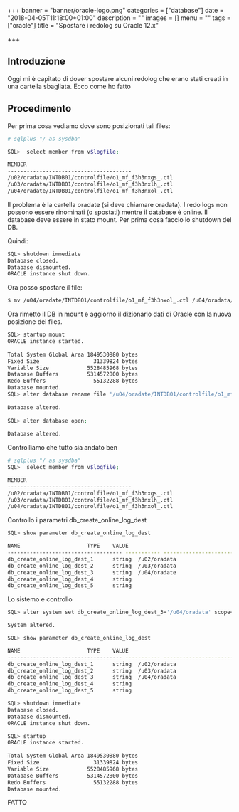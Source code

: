 +++
banner = "banner/oracle-logo.png"
categories = ["database"]
date = "2018-04-05T11:18:00+01:00"
description = ""
images = []
menu = ""
tags = ["oracle"]
title = "Spostare i redolog su Oracle 12.x"

+++

## Introduzione

Oggi mi è capitato di dover spostare alcuni redolog che erano stati creati in una cartella sbagliata. 
Ecco come ho fatto

<!--more-->

## Procedimento

Per prima cosa vediamo dove sono posizionati tali files:

```bash
# sqlplus "/ as sysdba"

SQL>  select member from v$logfile;

MEMBER
---------------------------------------
/u02/oradata/INTDB01/controlfile/o1_mf_f3h3nxgs_.ctl
/u03/oradata/INTDB01/controlfile/o1_mf_f3h3nxlh_.ctl
/u04/oradate/INTDB01/controlfile/o1_mf_f3h3nxol_.ctl
```

Il problema è la cartella oradate (si deve chiamare oradata).
I redo logs non possono essere rinominati (o spostati) mentre il database è online.
Il database deve essere in stato mount.
Per prima cosa faccio lo shutdown del DB.

Quindi:

```bash
SQL> shutdown immediate
Database closed.
Database dismounted.
ORACLE instance shut down.
```

Ora posso spostare il file:

```bash
$ mv /u04/oradate/INTDB01/controlfile/o1_mf_f3h3nxol_.ctl /u04/oradata/INTDB01/controlfile/
```

Ora rimetto il DB in mount e aggiorno il dizionario dati di Oracle con la nuova posizione dei files.

```bash
SQL> startup mount
ORACLE instance started.
 
Total System Global Area 1849530880 bytes
Fixed Size                 31339824 bytes
Variable Size            5528485968 bytes
Database Buffers         5314572800 bytes
Redo Buffers               55132288 bytes
Database mounted.
SQL> alter database rename file '/u04/oradate/INTDB01/controlfile/o1_mf_f3h3nxol_.ctl' to '/u04/oradata/INTDB01/controlfile/o1_mf_f3h3nxol_.ctl';
 
Database altered.
 
SQL> alter database open;
 
Database altered.
```

Controlliamo che tutto sia andato ben

```bash
# sqlplus "/ as sysdba"
SQL>  select member from v$logfile;

MEMBER
---------------------------------------
/u02/oradata/INTDB01/controlfile/o1_mf_f3h3nxgs_.ctl
/u03/oradata/INTDB01/controlfile/o1_mf_f3h3nxlh_.ctl
/u04/oradata/INTDB01/controlfile/o1_mf_f3h3nxol_.ctl
```

Controllo i parametri db_create_online_log_dest


```bash
SQL> show parameter db_create_online_log_dest

NAME				     TYPE	 VALUE
------------------------------------ ----------- ------------------------------
db_create_online_log_dest_1	     string	 /u02/oradata
db_create_online_log_dest_2	     string	 /u03/oradata
db_create_online_log_dest_3	     string	 /u04/oradate
db_create_online_log_dest_4	     string
db_create_online_log_dest_5	     string
```

Lo sistemo e controllo

```bash
SQL> alter system set db_create_online_log_dest_3='/u04/oradata' scope=spfile;

System altered.

SQL> show parameter db_create_online_log_dest

NAME				     TYPE	 VALUE
------------------------------------ ----------- ------------------------------
db_create_online_log_dest_1	     string	 /u02/oradata
db_create_online_log_dest_2	     string	 /u03/oradata
db_create_online_log_dest_3	     string	 /u04/oradata
db_create_online_log_dest_4	     string
db_create_online_log_dest_5	     string

SQL> shutdown immediate
Database closed.
Database dismounted.
ORACLE instance shut down.

SQL> startup
ORACLE instance started.
 
Total System Global Area 1849530880 bytes
Fixed Size                 31339824 bytes
Variable Size            5528485968 bytes
Database Buffers         5314572800 bytes
Redo Buffers               55132288 bytes
Database mounted.
```


FATTO